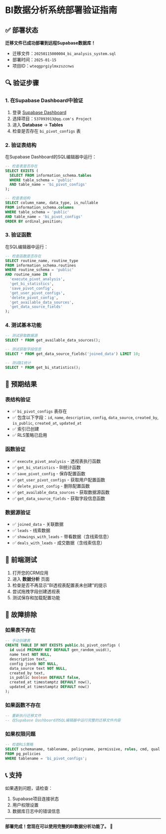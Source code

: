 # BI数据分析系统部署验证指南

## ✅ 部署状态

**迁移文件已成功部署到远程Supabase数据库！**

- 迁移文件：`20250115000004_bi_analysis_system.sql`
- 部署时间：`2025-01-15`
- 项目ID：`wteqgprgiylmxzszcnws`

## 🔍 验证步骤

### 1. 在Supabase Dashboard中验证

1. 登录 [Supabase Dashboard](https://supabase.com/dashboard)
2. 选择项目：`537093913@qq.com's Project`
3. 进入 **Database** → **Tables**
4. 检查是否存在 `bi_pivot_configs` 表

### 2. 验证表结构

在Supabase Dashboard的SQL编辑器中运行：

```sql
-- 检查表是否存在
SELECT EXISTS (
  SELECT FROM information_schema.tables 
  WHERE table_schema = 'public' 
  AND table_name = 'bi_pivot_configs'
);

-- 检查表结构
SELECT column_name, data_type, is_nullable
FROM information_schema.columns 
WHERE table_schema = 'public' 
AND table_name = 'bi_pivot_configs'
ORDER BY ordinal_position;
```

### 3. 验证函数

在SQL编辑器中运行：

```sql
-- 检查函数是否存在
SELECT routine_name, routine_type
FROM information_schema.routines 
WHERE routine_schema = 'public' 
AND routine_name IN (
  'execute_pivot_analysis',
  'get_bi_statistics',
  'save_pivot_config',
  'get_user_pivot_configs',
  'delete_pivot_config',
  'get_available_data_sources',
  'get_data_source_fields'
);
```

### 4. 测试基本功能

```sql
-- 测试获取数据源
SELECT * FROM get_available_data_sources();

-- 测试获取字段信息
SELECT * FROM get_data_source_fields('joined_data') LIMIT 10;

-- 测试BI统计
SELECT * FROM get_bi_statistics();
```

## 🎯 预期结果

### 表结构验证
- ✅ `bi_pivot_configs` 表存在
- ✅ 包含以下字段：`id`, `name`, `description`, `config`, `data_source`, `created_by`, `is_public`, `created_at`, `updated_at`
- ✅ 索引已创建
- ✅ RLS策略已启用

### 函数验证
- ✅ `execute_pivot_analysis` - 透视表执行函数
- ✅ `get_bi_statistics` - BI统计函数
- ✅ `save_pivot_config` - 保存配置函数
- ✅ `get_user_pivot_configs` - 获取用户配置函数
- ✅ `delete_pivot_config` - 删除配置函数
- ✅ `get_available_data_sources` - 获取数据源函数
- ✅ `get_data_source_fields` - 获取字段信息函数

### 数据源验证
- ✅ `joined_data` - 关联数据
- ✅ `leads` - 线索数据
- ✅ `showings_with_leads` - 带看数据（含线索信息）
- ✅ `deals_with_leads` - 成交数据（含线索信息）

## 🚀 前端测试

1. 打开您的CRM应用
2. 进入 **数据分析** 页面
3. 检查是否不再显示"BI透视表配置表未创建"的提示
4. 尝试拖拽字段创建透视表
5. 测试保存和加载配置功能

## 🔧 故障排除

### 如果表不存在
```sql
-- 手动创建表
CREATE TABLE IF NOT EXISTS public.bi_pivot_configs (
  id uuid PRIMARY KEY DEFAULT gen_random_uuid(),
  name text NOT NULL,
  description text,
  config jsonb NOT NULL,
  data_source text NOT NULL,
  created_by text,
  is_public boolean DEFAULT false,
  created_at timestamptz DEFAULT now(),
  updated_at timestamptz DEFAULT now()
);
```

### 如果函数不存在
```sql
-- 重新执行迁移文件
-- 在Supabase Dashboard的SQL编辑器中运行完整的迁移文件内容
```

### 如果权限问题
```sql
-- 检查RLS策略
SELECT schemaname, tablename, policyname, permissive, roles, cmd, qual
FROM pg_policies 
WHERE tablename = 'bi_pivot_configs';
```

## 📞 支持

如果遇到问题，请检查：
1. Supabase项目连接状态
2. 用户权限设置
3. 数据库日志中的错误信息

---

**部署完成！您现在可以使用完整的BI数据分析功能了。** 🎉 
